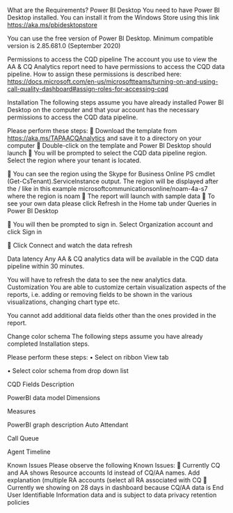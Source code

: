 What are the Requirements? Power BI Desktop You need to have Power BI Desktop installed. You can install it from the Windows Store using this link https://aka.ms/pbidesktopstore

You can use the free version of Power BI Desktop. Minimum compatible version is 2.85.681.0 (September 2020)

Permissions to access the CQD pipeline The account you use to view the AA & CQ Analytics report need to have permissions to access the CQD data pipeline. How to assign these permissions is described here: https://docs.microsoft.com/en-us/microsoftteams/turning-on-and-using-call-quality-dashboard#assign-roles-for-accessing-cqd

Installation The following steps assume you have already installed Power BI Desktop on the computer and that your account has the necessary permissions to access the CQD data pipeline.

Please perform these steps:  Download the template from https://aka.ms/TAPAACQAnalytics and save it to a directory on your computer  Double-click on the template and Power BI Desktop should launch  You will be prompted to select the CQD data pipeline region. Select the region where your tenant is located.

 You can see the region using the Skype for Business Online PS cmdlet (Get-CsTenant).ServiceInstance output. The region will be displayed after the / like in this example microsoftcommunicationsonline/noam-4a-s7 where the region is noam  The report will launch with sample data  To see your own data please click Refresh in the Home tab under Queries in Power BI Desktop

 You will then be prompted to sign in. Select Organization account and click Sign in

 Click Connect and watch the data refresh

Data latency Any AA & CQ analytics data will be available in the CQD data pipeline within 30 minutes.

You will have to refresh the data to see the new analytics data. Customization You are able to customize certain visualization aspects of the reports, i.e. adding or removing fields to be shown in the various visualizations, changing chart type etc.

You cannot add additional data fields other than the ones provided in the report.

Change color schema The following steps assume you have already completed Installation steps.

Please perform these steps: • Select on ribbon View tab

• Select color schema from drop down list

CQD Fields Description

PowerBI data model Dimensions

Measures

PowerBI graph description Auto Attendant

Call Queue

Agent Timeline

Known Issues
Please observe the following Known Issues:  Currently CQ and AA shows Resource accounts Id instead of CQ/AA names. Add explanation (multiple RA accounts (select all RA associated with CQ  Currently we showing on 28 days in dashboard because CQ/AA data is End User Identifiable Information data and is subject to data privacy retention policies

